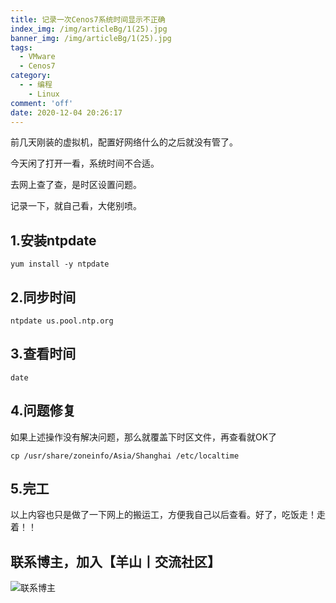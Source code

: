```yaml
---
title: 记录一次Cenos7系统时间显示不正确
index_img: /img/articleBg/1(25).jpg
banner_img: /img/articleBg/1(25).jpg
tags:
  - VMware
  - Cenos7
category:
  - - 编程
    - Linux
comment: 'off'
date: 2020-12-04 20:26:17
---
```


前几天刚装的虚拟机，配置好网络什么的之后就没有管了。

今天闲了打开一看，系统时间不合适。

去网上查了查，是时区设置问题。

记录一下，就自己看，大佬别喷。

<!-- more -->

## 1.安装ntpdate

```
yum install -y ntpdate
```

## 2.同步时间

```
ntpdate us.pool.ntp.org
```

## 3.查看时间

```
date
```

## 4.问题修复

如果上述操作没有解决问题，那么就覆盖下时区文件，再查看就OK了

```
cp /usr/share/zoneinfo/Asia/Shanghai /etc/localtime
```

## 5.完工

以上内容也只是做了一下网上的搬运工，方便我自己以后查看。好了，吃饭走！走着！！

## 联系博主，加入【羊山丨交流社区】
![联系博主](/img/icon/wechatFindMe.png)